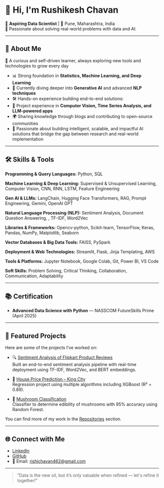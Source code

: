 
# 👋 Hi, I'm Rushikesh Chavan

🎯 **Aspiring Data Scientist** | 📍 Pune, Maharashtra, India  
🧠 Passionate about solving real-world problems with data and AI.

---

## 🚀 About Me

🌱 A curious and self-driven learner, always exploring new tools and technologies to grow every day  
- 📊 Strong foundation in **Statistics, Machine Learning, and Deep Learning**  
- 🤖 Currently diving deeper into **Generative AI** and advanced **NLP techniques**  
- 🛠️ Hands-on experience building end-to-end solutions:  
- 📌 Project experience in **Computer Vision, Time Series Analysis, and LLM-powered apps**  
- 🌍 Sharing knowledge through blogs and contributing to open-source communities  
- 🚀 Passionate about building intelligent, scalable, and impactful AI solutions that bridge the gap between research and real-world implementation  
---

## 🛠️ Skills & Tools

**Programming & Query Languages:** Python, SQL

**Machine Learning & Deep Learning:** Supervised & Unsupervised Learning, Computer Vision, CNN, RNN, LSTM, Feature Engineering

**Gen AI & LLMs:** LangChain, Hugging Face Transformers, RAG, Prompt Engineering, Gemini, OpenAI GPT 

**Natural Language Processing (NLP):** Sentiment Analysis, Document Question Answering, , TF-IDF, Word2Vec

**Libraries & Frameworks:** Opencv-python, Scikit-learn, TensorFlow, Keras, Pandas, NumPy, Matplotlib, Seaborn

**Vector Databases & Big Data Tools:** FAISS, PySpark

**Deployment & Web Technologies:** Streamlit, Flask, Jinja Templating, AWS

**Tools & Platforms:** Jupyter Notebook, Google Colab, Git, Power BI, VS Code 

**Soft Skills:** Problem Solving, Critical Thinking, Collaboration, Communication, Adaptability


---

## 📚 Certification

- **Advanced Data Science with Python** — NASSCOM FutureSkills Prime (April 2025)

---

## 📌 Featured Projects

Here are some of the projects I’ve worked on:

- 🔍 [Sentiment Analysis of Flipkart Product Reviews](https://github.com/Rushikesh696/Sentiment-Analysis-of-Flipkart-Product-Reviews)  
  Built an end-to-end sentiment analysis pipeline with real-time deployment using TF-IDF, Word2Vec, and BERT embeddings.

- 🏡 [House Price Prediction – King City](https://github.com/Rushikesh696/king-usa-city-house-price-prediction)  
  Regression project using multiple algorithms including XGBoost (R² = 0.89).

- 🍄 [Mushroom Classification](https://github.com/Rushikesh696/Mushroom-Classification-Using-Machine-Learning)  
  Classifier to determine edibility of mushrooms with 95% accuracy using Random Forest.

You can find more of my work in the [Repositories](https://github.com/Rushikesh696?tab=repositories) section.

---

## 🌐 Connect with Me

- [LinkedIn](https://www.linkedin.com/in/rushichavan100/)
- [GitHub](https://github.com/Rushikesh696)
- 📧 Email: rishichavan462@gmail.com

---

> “Data is the new oil, but it’s only valuable when refined — let's refine it together!”

